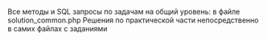 Все методы и SQL запросы по задачам на общий уровень: в файле solution_common.php
Решения по практической части непосредственно в самих файлах с заданиями
